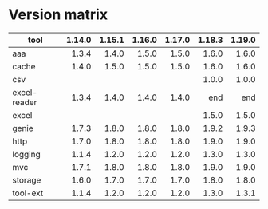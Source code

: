 # Version matrix

| tool         | 1.14.0  | 1.15.1  | 1.16.0  | 1.17.0  | 1.18.3  | 1.19.0  |
| ------------ | ------: | ------: | ------: | ------: | ------: | ------: |
| aaa          |  1.3.4  |  1.4.0  |  1.5.0  |  1.5.0  |  1.6.0  |  1.6.0  |
| cache        |  1.4.0  |  1.5.0  |  1.5.0  |  1.5.0  |  1.6.0  |  1.6.0  |
| csv          |         |         |         |         |  1.0.0  |  1.0.0  |
| excel-reader |  1.3.4  |  1.4.0  |  1.4.0  |  1.4.0  |    end  |    end  |
| excel        |         |         |         |         |  1.5.0  |  1.5.0  |
| genie        |  1.7.3  |  1.8.0  |  1.8.0  |  1.8.0  |  1.9.2  |  1.9.3  |
| http         |  1.7.0  |  1.8.0  |  1.8.0  |  1.8.0  |  1.9.0  |  1.9.0  |
| logging      |  1.1.4  |  1.2.0  |  1.2.0  |  1.2.0  |  1.3.0  |  1.3.0  |
| mvc          |  1.7.1  |  1.8.0  |  1.8.0  |  1.8.0  |  1.9.0  |  1.9.0  |
| storage      |  1.6.0  |  1.7.0  |  1.7.0  |  1.7.0  |  1.8.0  |  1.8.0  |
| tool-ext     |  1.1.4  |  1.2.0  |  1.2.0  |  1.2.0  |  1.3.0  |  1.3.1  |
